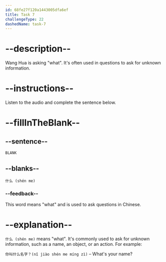 ```yaml
---
id: 68fe27f120a1443005dfa6ef
title: Task 7
challengeType: 22
dashedName: task-7
---
```


<!-- (Audio) Wang Hua: 什么 (shén me) -->

# --description--

Wang Hua is asking "what". It's often used in questions to ask for unknown information.

# --instructions--

Listen to the audio and complete the sentence below.

# --fillInTheBlank--

## --sentence--

`BLANK`

## --blanks--

`什么 (shén me)`

### --feedback--

This word means "what" and is used to ask questions in Chinese.

# --explanation--

`什么 (shén me)` means "what". It's commonly used to ask for unknown information, such as a name, an object, or an action. For example:

`你叫什么名字？(nǐ jiào shén me míng zì)` – What's your name?
